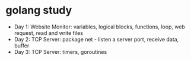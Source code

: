 # golang study

- Day 1: Website Monitor: variables, logical blocks, functions, loop, web request, read and write files
- Day 2: TCP Server: package net - listen a server port, receive data, buffer
- Day 3: TCP Server: timers, goroutines
